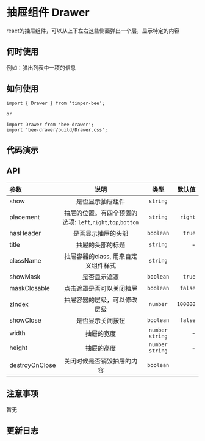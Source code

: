 # 抽屉组件 Drawer

react的抽屉组件，可以从上下左右这些侧面弹出一个层，显示特定的内容

## 何时使用

例如：弹出列表中一项的信息

## 如何使用

```
import { Drawer } from 'tinper-bee';

or

import Drawer from 'bee-drawer';
import 'bee-drawer/build/Drawer.css';

```

## 代码演示


## API

|参数|说明|类型|默认值|
|:--|:---:|:--:|---:|
| show| 是否显示抽屉组件 | `string` | 
| placement| 抽屉的位置。有四个预置的选项: `left`,`right`,`top`,`bottom` | `string` | `right` | 
| hasHeader| 是否显示抽屉的头部 | `boolean` | `true` | 
| title|  抽屉的头部的标题 | `string` | - |  
| className| 抽屉容器的class, 用来自定义组件样式 | `string` | 
| showMask| 是否显示遮罩 | `boolean` | `true` | 
| maskClosable|  点击遮罩是否可以关闭抽屉 | `boolean` | `false` | 
| zIndex| 抽屉容器的层级，可以修改层级 | `number` | `100000` | 
| showClose| 是否显示关闭按钮 | `boolean`  | `false` | 
| width | 抽屉的宽度| `number` `string` | - | 
| height| 抽屉的高度 | `number` `string` | - | 
| destroyOnClose| 关闭时候是否销毁抽屉的内容 | `boolean` |  


## 注意事项

暂无

## 更新日志


